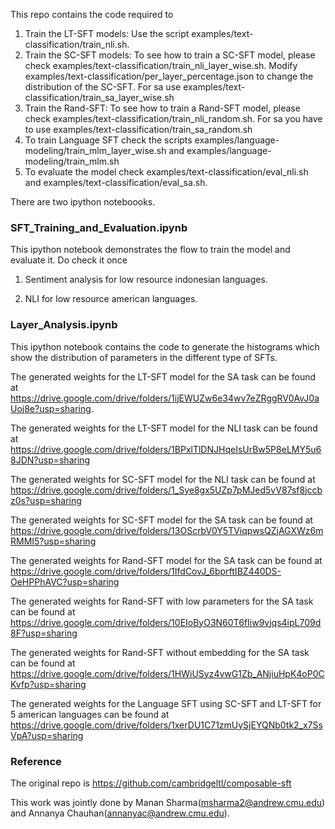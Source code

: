   

This repo contains the code required to 

1. Train the LT-SFT models: Use the script examples/text-classification/train_nli.sh.
2. Train the SC-SFT models: To see how to train a SC-SFT model, please check examples/text-classification/train_nli_layer_wise.sh. Modify examples/text-classification/per_layer_percentage.json to change the distribution of the SC-SFT. For sa use examples/text-classification/train_sa_layer_wise.sh
3. Train the Rand-SFT: To see how to train a Rand-SFT model, please check examples/text-classification/train_nli_random.sh. For sa you have to use examples/text-classification/train_sa_random.sh
4. To train Language SFT check the scripts examples/language-modeling/train_mlm_layer_wise.sh and examples/language-modeling/train_mlm.sh
5. To evaluate the model check examples/text-classification/eval_nli.sh and examples/text-classification/eval_sa.sh.

There are two ipython noteboooks. 

### SFT_Training_and_Evaluation.ipynb
 
This ipython notebook demonstrates the flow to train the model and evaluate it. Do check it once

1. Sentiment analysis for low resource indonesian languages.

2. NLI for low resource american languages.

### Layer_Analysis.ipynb

This ipython notebook contains the code to generate the histograms which show the distribution of parameters in the different type of SFTs.


The generated weights for the LT-SFT model for the SA task can be found at https://drive.google.com/drive/folders/1ijEWUZw6e34wv7eZRggRV0AvJ0aUoj8e?usp=sharing.

  
The generated weights for the LT-SFT model for the NLI task can be found at https://drive.google.com/drive/folders/1BPxlTlDNJHqeIsUrBw5P8eLMY5u68JDN?usp=sharing

The generated weights for SC-SFT model for the NLI task can be found at https://drive.google.com/drive/folders/1_Sye8gx5UZp7pMJed5vV87sf8jccbz0s?usp=sharing

The generated weights for SC-SFT model for the SA task can be found at https://drive.google.com/drive/folders/13OScrbV0Y5TViqpwsQZjAGXWz6mRMMI5?usp=sharing



The generated weights for Rand-SFT model for the SA task can be found at https://drive.google.com/drive/folders/1IfdCovJ_6bprftIBZ440DS-OeHPPhAVC?usp=sharing

The generated weights for Rand-SFT with low parameters for the SA task can be found at https://drive.google.com/drive/folders/10EIoByO3N60T6fIiw9vjqs4ipL709d8F?usp=sharing

The generated weights for Rand-SFT without embedding for the SA task can be found at https://drive.google.com/drive/folders/1HWiUSyz4vwG1Zb_ANjiuHpK4oP0CKvfp?usp=sharing

The generated weights for the Language SFT using SC-SFT and LT-SFT for 5 american languages can be found at https://drive.google.com/drive/folders/1xerDU1C71zmUySjEYQNb0tk2_x7SsVpA?usp=sharing
  

### Reference
The original repo is https://github.com/cambridgeltl/composable-sft


This work was jointly done by Manan Sharma(msharma2@andrew.cmu.edu) and Annanya Chauhan(annanyac@andrew.cmu.edu).